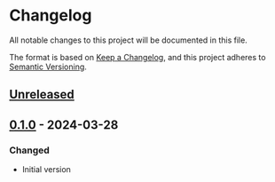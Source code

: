 # Changelog
All notable changes to this project will be documented in this file.

The format is based on [Keep a Changelog](https://keepachangelog.com/en/1.0.0/), and this project adheres to [Semantic Versioning](https://semver.org/spec/v2.0.0.html).

## [Unreleased]

## [0.1.0] - 2024-03-28
### Changed
- Initial version

[Unreleased]: https://github.com/woltapp/magic-di/compare/0.1.0...master
[0.1.0]: https://github.com/woltapp/magic-di/tree/0.1.0

